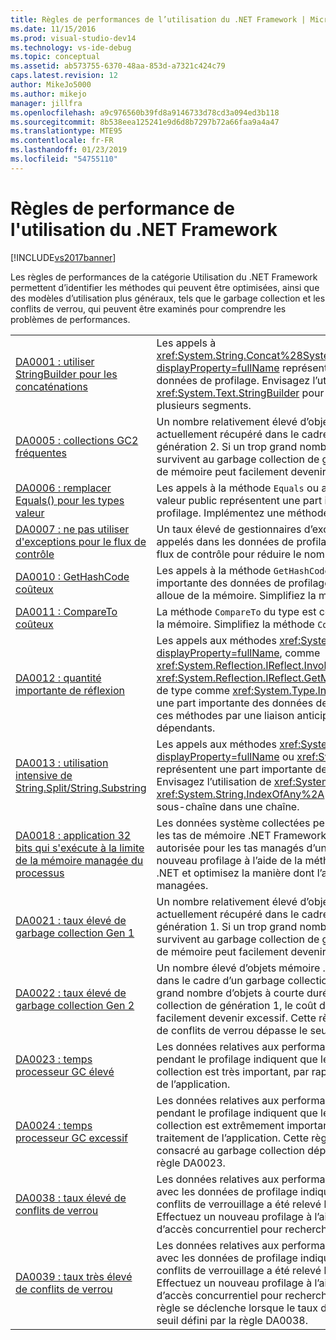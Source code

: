 ```yaml
---
title: Règles de performances de l’utilisation du .NET Framework | Microsoft Docs
ms.date: 11/15/2016
ms.prod: visual-studio-dev14
ms.technology: vs-ide-debug
ms.topic: conceptual
ms.assetid: ab573755-6370-48aa-853d-a7321c424c79
caps.latest.revision: 12
author: MikeJo5000
ms.author: mikejo
manager: jillfra
ms.openlocfilehash: a9c976560b39fd8a9146733d78cd3a094ed3b118
ms.sourcegitcommit: 8b538eea125241e9d6d8b7297b72a66faa9a4a47
ms.translationtype: MTE95
ms.contentlocale: fr-FR
ms.lasthandoff: 01/23/2019
ms.locfileid: "54755110"
---
```

# <a name="net-framework-usage-performance-rules"></a>Règles de performance de l'utilisation du .NET Framework
[!INCLUDE[vs2017banner](../includes/vs2017banner.md)]

Les règles de performances de la catégorie Utilisation du .NET Framework permettent d’identifier les méthodes qui peuvent être optimisées, ainsi que des modèles d’utilisation plus généraux, tels que le garbage collection et les conflits de verrou, qui peuvent être examinés pour comprendre les problèmes de performances.  
  
|||  
|-|-|  
|[DA0001 : utiliser StringBuilder pour les concaténations](../profiling/da0001-use-stringbuilder-for-concatenations.md)|Les appels à <xref:System.String.Concat%28System.String%2CSystem.String%29?displayProperty=fullName> représentent une part importante des données de profilage. Envisagez l’utilisation de la classe <xref:System.Text.StringBuilder> pour construire des chaînes à partir de plusieurs segments.|  
|[DA0005 : collections GC2 fréquentes](../profiling/da0005-frequent-gc2-collections.md)|Un nombre relativement élevé d’objets mémoire .NET est actuellement récupéré dans le cadre d’un garbage collection de génération 2. Si un trop grand nombre d’objets à courte durée de vie survivent au garbage collection de génération 1, le coût de la gestion de mémoire peut facilement devenir excessif.|  
|[DA0006 : remplacer Equals() pour les types valeur](../profiling/da0006-override-equals-parens-for-value-types.md)|Les appels à la méthode `Equals` ou aux opérateurs d’égalité d’un type valeur public représentent une part importante des données de profilage. Implémentez une méthode plus efficace.|  
|[DA0007 : ne pas utiliser d'exceptions pour le flux de contrôle](../profiling/da0007-avoid-using-exceptions-for-control-flow.md)|Un taux élevé de gestionnaires d’exceptions .NET Framework ont été appelés dans les données de profilage. Utilisez une autre logique de flux de contrôle pour réduire le nombre d’exceptions levées.|  
|[DA0010 : GetHashCode coûteux](../profiling/da0010-expensive-gethashcode.md)|Les appels à la méthode `GetHashCode` du type représentent une part importante des données de profilage, ou la méthode `GetHashCode` alloue de la mémoire. Simplifiez la méthode.|  
|[DA0011 : CompareTo coûteux](../profiling/da0011-expensive-compareto.md)|La méthode `CompareTo` du type est coûteuse ou la méthode alloue de la mémoire. Simplifiez la méthode `CompareTo`.|  
|[DA0012 : quantité importante de réflexion](../profiling/da0012-significant-amount-of-reflection.md)|Les appels aux méthodes <xref:System.Reflection?displayProperty=fullName>, comme <xref:System.Reflection.IReflect.InvokeMember%2A> et <xref:System.Reflection.IReflect.GetMember%2A>, ou à des méthodes de type comme <xref:System.Type.InvokeMember%2A>, représentent une part importante des données de profilage. Si possible, remplacez ces méthodes par une liaison anticipée aux méthodes des assemblys dépendants.|  
|[DA0013 : utilisation intensive de String.Split/String.Substring](../profiling/da0013-high-usage-of-string-split-or-string-substring.md)|Les appels aux méthodes <xref:System.String.Split%2A?displayProperty=fullName> ou <xref:System.String.Substring%2A> représentent une part importante des données de profilage. Envisagez l’utilisation de <xref:System.String.IndexOf%2A> ou de <xref:System.String.IndexOfAny%2A> si vous testez l’existence d’une sous-chaîne dans une chaîne.|  
|[DA0018 : application 32 bits qui s'exécute à la limite de la mémoire managée du processus](../profiling/da0018-32-bit-application-running-at-process-managed-memory-limits.md)|Les données système collectées pendant le profilage indiquent que les tas de mémoire .NET Framework approchent de la taille maximale autorisée pour les tas managés d’un processus 32 bits. Effectuez un nouveau profilage à l’aide de la méthode de profilage de mémoire .NET et optimisez la manière dont l’application utilise les ressources managées.|  
|[DA0021 : taux élevé de garbage collection Gen 1](../profiling/da0021-high-rate-of-gen-1-garbage-collections.md)|Un nombre relativement élevé d’objets mémoire .NET est actuellement récupéré dans le cadre d’un garbage collection de génération 1. Si un trop grand nombre d’objets à courte durée de vie survivent au garbage collection de génération 0, le coût de la gestion de mémoire peut facilement devenir excessif.|  
|[DA0022 : taux élevé de garbage collection Gen 2](../profiling/da0022-high-rate-of-gen-2-garbage-collections.md)|Un nombre élevé d’objets mémoire .NET est actuellement récupéré dans le cadre d’un garbage collection de génération 2. Si un trop grand nombre d’objets à courte durée de vie survivent au garbage collection de génération 1, le coût de la gestion de mémoire peut facilement devenir excessif. Cette règle se déclenche lorsque le taux de conflits de verrou dépasse le seuil défini par la règle DA0005.|  
|[DA0023 : temps processeur GC élevé](../profiling/da0023-high-gc-cpu-time.md)|Les données relatives aux performances système qui sont collectées pendant le profilage indiquent que le temps consacré au garbage collection est très important, par rapport au temps total de traitement de l’application.|  
|[DA0024 : temps processeur GC excessif](../profiling/da0024-excessive-gc-cpu-time.md)|Les données relatives aux performances système qui sont collectées pendant le profilage indiquent que le temps consacré au garbage collection est extrêmement important, par rapport au temps total de traitement de l’application. Cette règle se déclenche lorsque le temps consacré au garbage collection dépasse le seuil défini par la règle DA0023.|  
|[DA0038 : taux élevé de conflits de verrou](../profiling/da0038-high-rate-of-lock-contentions.md)|Les données relatives aux performances système qui sont collectées avec les données de profilage indiquent qu’un taux très élevé de conflits de verrouillage a été relevé lors de l’exécution de l’application. Effectuez un nouveau profilage à l’aide de la méthode de profilage d’accès concurrentiel pour rechercher la cause des conflits.|  
|[DA0039 : taux très élevé de conflits de verrou](../profiling/da0039-very-high-rate-of-lock-contentions.md)|Les données relatives aux performances système qui sont collectées avec les données de profilage indiquent qu’un taux excessif de conflits de verrouillage a été relevé lors de l’exécution de l’application. Effectuez un nouveau profilage à l’aide de la méthode de profilage d’accès concurrentiel pour rechercher la cause des conflits. Cette règle se déclenche lorsque le taux de conflits de verrou dépasse le seuil défini par la règle DA0038.|
